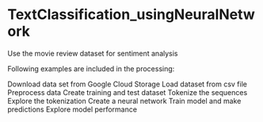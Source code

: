 # TextClassification_usingNeuralNetwork

Use the movie review dataset for sentiment analysis

Following examples are included in the processing:

Download data set from Google Cloud Storage
Load dataset from csv file
Preprocess data
Create training and test dataset
Tokenize the sequences
Explore the tokenization
Create a neural network
Train model and make predictions
Explore model performance
